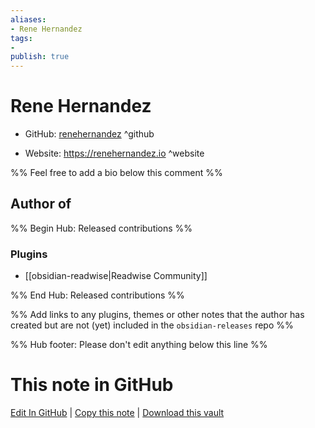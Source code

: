 ```yaml
---
aliases:
- Rene Hernandez
tags:
- 
publish: true
---
```


# Rene Hernandez

- GitHub: [renehernandez](https://github.com/renehernandez/) ^github
<!-- - Discord: `@` ^discord-->
- Website: <https://renehernandez.io> ^website
<!-- - [[Publish sites|Publish site]]: ^publish-->

%% Feel free to add a bio below this comment %%


## Author of

%% Begin Hub: Released contributions %%
### Plugins
- [[obsidian-readwise|Readwise Community]]

%% End Hub: Released contributions %%

%% Add links to any plugins, themes or other notes that the author has created but are not (yet) included in the `obsidian-releases` repo %%

<!--
### Unlisted plugins
-->

<!--
### Others

- 
-->

<!--
## Sponsor this author

- [[GitHub sponsors]]: [Sponsor @renehernandez on GitHub Sponsors](https://github.com/sponsors/renehernandez) ^github-sponsor
- [[Buy me a coffee]]: ^buy-me-a-coffee
- [[PayPal]]: ^paypal
- [[Patreon]]: ^patreon

-->

<!--
## Follow this author

- [[YouTube Channels|On YouTube]]: ^youtube
- Twitter: ^twitter
- ...
-->

%% Hub footer: Please don't edit anything below this line %%

# This note in GitHub

<span class="git-footer">[Edit In GitHub](https://github.dev/obsidian-community/obsidian-hub/blob/main/01%20-%20Community/People/renehernandez.md "git-hub-edit-note") | [Copy this note](https://raw.githubusercontent.com/obsidian-community/obsidian-hub/main/01%20-%20Community/People/renehernandez.md "git-hub-copy-note") | [Download this vault](https://github.com/obsidian-community/obsidian-hub/archive/refs/heads/main.zip "git-hub-download-vault") </span>
